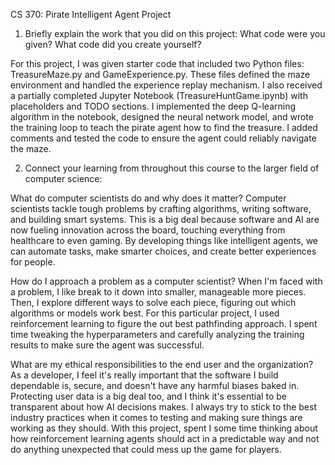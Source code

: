 CS 370: Pirate Intelligent Agent Project
1. Briefly explain the work that you did on this project: What code were you given? What code did you create yourself?

For this project, I was given starter code that included two Python files: TreasureMaze.py and GameExperience.py. These files defined the maze environment and handled the experience replay mechanism. I also received a partially completed Jupyter Notebook (TreasureHuntGame.ipynb) with placeholders and TODO sections. I implemented the deep Q-learning algorithm in the notebook, designed the neural network model, and wrote the training loop to teach the pirate agent how to find the treasure. I added comments and tested the code to ensure the agent could reliably navigate the maze.

2. Connect your learning from throughout this course to the larger field of computer science:

What do computer scientists do and why does it matter?
Computer scientists tackle tough problems by crafting algorithms, writing software, and building smart systems. This is a big deal because software and AI are now fueling innovation across the board, touching everything from healthcare to even gaming. By developing things like intelligent agents, we can automate tasks, make smarter choices, and create better experiences for people.

How do I approach a problem as a computer scientist?
When I'm faced with a problem, I like break to it down into smaller, manageable more pieces. Then,  I explore different ways to solve each piece, figuring out which algorithms or models work best.  For this particular project, I used reinforcement learning to figure the out best pathfinding approach. I spent time tweaking the hyperparameters and carefully analyzing the training results to make sure the agent was successful.

What are my ethical responsibilities to the end user and the organization?
As a developer,  I feel it's really important that the software I build dependable is, secure, and doesn't have any harmful biases baked in. Protecting user data is a big deal too,  and I think it's essential to be transparent about how AI decisions makes. I always try to stick to the best industry practices when it comes to testing and making sure things are working as they should.  With this project, spent I some time thinking about how reinforcement learning agents should act in a predictable way and not do anything unexpected that could mess up the game for players.
